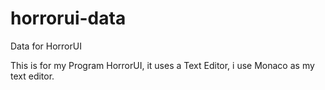 # horrorui-data
Data for HorrorUI

This is for my Program HorrorUI, it uses a Text Editor, i use Monaco as my text editor.
